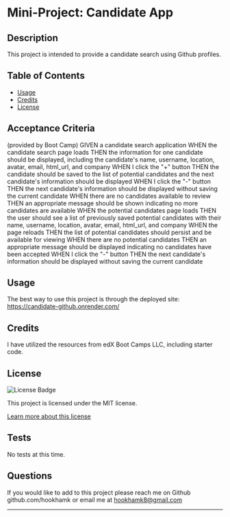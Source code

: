 # Mini-Project: Candidate App

## Description
This project is intended to provide a candidate search using Github profiles.

## Table of Contents
- [Usage](#usage)
- [Credits](#credits)
- [License](#license)

## Acceptance Criteria

(provided by Boot Camp)
GIVEN a candidate search application
WHEN the candidate search page loads
THEN the information for one candidate should be displayed, including the candidate's name, username, location, avatar, email, html_url, and company
WHEN I click the "+" button
THEN the candidate should be saved to the list of potential candidates and the next candidate's information should be displayed
WHEN I click the "-" button
THEN the next candidate's information should be displayed without saving the current candidate
WHEN there are no candidates available to review
THEN an appropriate message should be shown indicating no more candidates are available
WHEN the potential candidates page loads
THEN the user should see a list of previously saved potential candidates with their name, username, location, avatar, email, html_url, and company
WHEN the page reloads
THEN the list of potential candidates should persist and be available for viewing
WHEN there are no potential candidates
THEN an appropriate message should be displayed indicating no candidates have been accepted
WHEN I click the "-" button
THEN the next candidate's information should be displayed without saving the current candidate

## Usage
The best way to use this project is through the deployed site: https://candidate-github.onrender.com/

## Credits
I have utilized the resources from edX Boot Camps LLC, including starter code.

## License
![License Badge](https://img.shields.io/badge/license-MIT-brightgreen)

This project is licensed under the MIT license.

[Learn more about this license](https://choosealicense.com/licenses/mit/)

## Tests
No tests at this time.

## Questions
If you would like to add to this project please reach me on Github github.com/hookhamk or email me at hookhamk8@gmail.com

---

